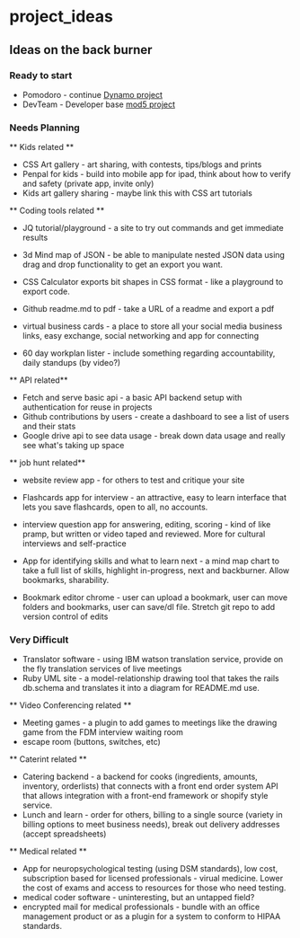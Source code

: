 # project_ideas

## Ideas on the back burner

### Ready to start

* Pomodoro - continue [Dynamo project](https://github.com/dannylee8?tab=repositories&q=dynamo&type=&language=)
* DevTeam - Developer base [mod5 project](https://github.com/dannylee8?tab=repositories&q=m5&type=&language=)

### Needs Planning

** Kids related **

* CSS Art gallery - art sharing, with contests, tips/blogs and prints
* Penpal for kids - build into mobile app for ipad, think about how to verify and safety (private app, invite only)
* Kids art gallery sharing - maybe link this with CSS art tutorials

** Coding tools related **

* JQ tutorial/playground - a site to try out commands and get immediate results
* 3d Mind map of JSON - be able to manipulate nested JSON data using drag and drop functionality to get an export you want.
* CSS Calculator exports bit shapes in CSS format - like a playground to export code.
* Github readme.md to pdf - take a URL of a readme and export a pdf

* virtual business cards - a place to store all your social media business links, easy exchange, social networking and app for connecting
* 60 day workplan lister - include something regarding accountability, daily standups (by video?)

** API related**

* Fetch and serve basic api - a basic API backend setup with authentication for reuse in projects
* Github contributions by users - create a dashboard to see a list of users and their stats 
* Google drive api to see data usage - break down data usage and really see what's taking up space

** job hunt related** 

* website review app - for others to test and critique your site
* Flashcards app for interview - an attractive, easy to learn interface that lets you save flashcards, open to all, no accounts.
* interview question app for answering, editing, scoring - kind of like pramp, but written or video taped and reviewed.  More for cultural interviews and self-practice
* App for identifying skills and what to learn next - a mind map chart to take a full list of skills, highlight in-progress, next and backburner.  Allow bookmarks, sharability.

* Bookmark editor chrome - user can upload a bookmark, user can move folders and bookmarks, user can save/dl file.  Stretch git repo to add version control of edits

### Very Difficult

* Translator software - using IBM watson translation service, provide on the fly translation services of live meetings
* Ruby UML site - a model-relationship drawing tool that takes the rails db.schema and translates it into a diagram for README.md use.

** Video Conferencing related **
* Meeting games - a plugin to add games to meetings like the drawing game from the FDM interview waiting room
* escape room (buttons, switches, etc) 

** Caterint related **

* Catering backend - a backend for cooks (ingredients, amounts, inventory, orderlists) that connects with a front end order system API that allows integration with a front-end framework or shopify style service.
* Lunch and learn - order for others, billing to a single source (variety in billing options to meet business needs), break out delivery addresses (accept spreadsheets)

** Medical related **

* App for neuropsychological testing (using DSM standards), low cost, subscription based for licensed professionals - virual medicine.  Lower the cost of exams and access to resources for those who need testing.
* medical coder software - uninteresting, but an untapped field?
* encrypted mail for medical professionals - bundle with an office management product or as a plugin for a system to conform to HIPAA standards.






